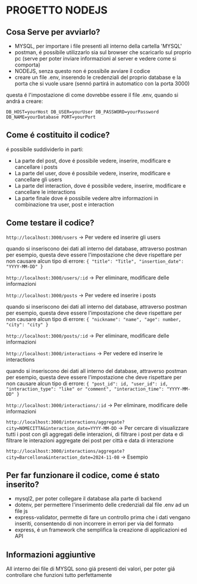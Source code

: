 # PROGETTO NODEJS

## Cosa Serve per avviarlo?

- MYSQL, per importare i file presenti all interno della cartella 'MYSQL'
- postman, é possibile utilizzarlo sia sul browser che scaricarlo sul proprio pc (serve per poter inviare informazioni al server e vedere come si comporta)
- NODEJS, senza questo non é possibile avviare il codice
- creare un file .env, inserendo le credenziali del proprio database e la porta che si vuole usare (sennó partirá in automatico con la porta 3000)

questa é l'impostazione di come dovrebbe essere il file .env, quando si andrá a creare:

`DB_HOST=yourHost
DB_USER=yourUser
DB_PASSWORD=yourPassword
DB_NAME=yourDatabase
PORT=yourPort`


## Come é costituito il codice?

é possibile suddividerlo in parti:
- La parte del post, dove é possibile vedere, inserire, modificare e cancellare i posts
- La parte del user, dove é possibile vedere, inserire, modificare e cancellare gli users
- La parte del interaction, dove é possibile vedere, inserire, modificare e cancellare le interactions
- La parte finale dove é possibile vedere altre informazioni in combinazione tra user, post e interaction

## Come testare il codice?

`http://localhost:3000/users` -> Per vedere ed inserire gli users

quando si inseriscono dei dati all interno del database, attraverso postman per esempio, questa deve essere l'impostazione che deve rispettare per non causare alcun tipo di errore:
`{
  "title": "Title",
  "insertion_date": "YYYY-MM-DD"
}`

`http://localhost:3000/users/:id` -> Per eliminare, modificare delle informazioni

`http://localhost:3000/posts` -> Per vedere ed inserire i posts

quando si inseriscono dei dati all interno del database, attraverso postman per esempio, questa deve essere l'impostazione che deve rispettare per non causare alcun tipo di errore:
`{
  "nickname": "name",
  "age": number,
  "city": "city"
}`

`http://localhost:3000/posts/:id` -> Per eliminare, modificare delle informazioni

`http://localhost:3000/interactions` -> Per vedere ed inserire le interactions

quando si inseriscono dei dati all interno del database, attraverso postman per esempio, questa deve essere l'impostazione che deve rispettare per non causare alcun tipo di errore:
`{
  "post_id": id,
  "user_id": id,
  "interaction_type": "like" or "comment",
  "interaction_time": "YYYY-MM-DD"
}`

`http://localhost:3000/interactions/:id` -> Per eliminare, modificare delle informazioni

`http://localhost:3000/interactions/aggregate?city=NOMECITTA&interaction_date=YYYY-MM-DD` -> Per cercare di visualizzare tutti i post con gli aggregati delle interazioni, di filtrare i post per data e di filtrare le interazioni aggregate dei post per città e data di interazione

`http://localhost:3000/interactions/aggregate?city=Barcellona&interaction_date=2024-11-08` -> Esempio


## Per far funzionare il codice, come é stato inserito?

- mysql2, per poter collegare il database alla parte di backend
- dotenv, per permettere l'inserimento delle credenziali dal file .env ad un file js
- express-validator, permette di fare un controllo prima che i dati vengano inseriti, consentendo di non incorrere in errori per via del formato
- express, é un framework che semplifica la creazione di applicazioni ed API

## Informazioni aggiuntive

All interno dei file di MYSQL sono giá presenti dei valori, per poter giá controllare che funzioni tutto perfettamente